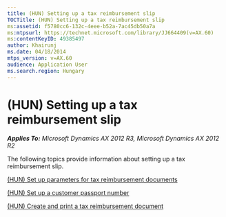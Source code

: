 ```yaml
---
title: (HUN) Setting up a tax reimbursement slip
TOCTitle: (HUN) Setting up a tax reimbursement slip
ms:assetid: f5780cc6-132c-4eee-b52a-7ac45db50a7a
ms:mtpsurl: https://technet.microsoft.com/library/JJ664409(v=AX.60)
ms:contentKeyID: 49385497
author: Khairunj
ms.date: 04/18/2014
mtps_version: v=AX.60
audience: Application User
ms.search.region: Hungary
---
```


# (HUN) Setting up a tax reimbursement slip 


_**Applies To:** Microsoft Dynamics AX 2012 R3, Microsoft Dynamics AX 2012 R2_

The following topics provide information about setting up a tax reimbursement slip.

[(HUN) Set up parameters for tax reimbursement documents](hun-set-up-parameters-for-tax-reimbursement-documents.md)

[(HUN) Set up a customer passport number](hun-set-up-a-customer-passport-number.md)

[(HUN) Create and print a tax reimbursement document](hun-create-and-print-a-tax-reimbursement-document.md)

  


